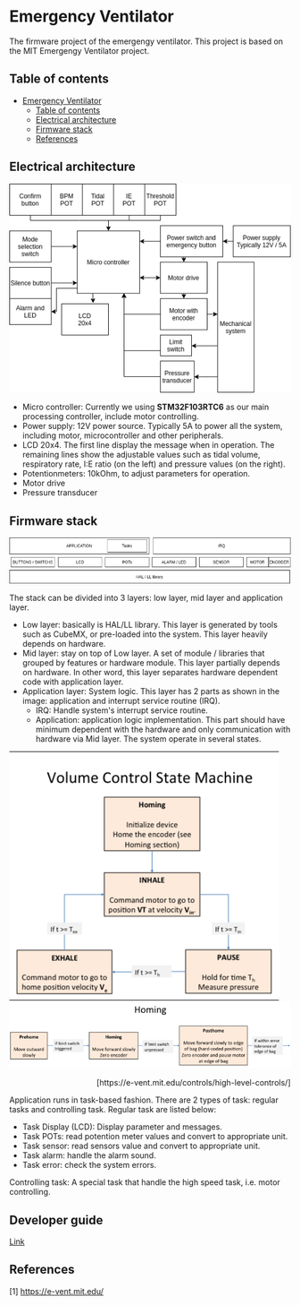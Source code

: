 # Emergency Ventilator
The firmware project of the emergengy ventilator. This project is based on the MIT Emergengy Ventilator project.


## Table of contents
- [Emergency Ventilator](#emergency-ventilator)
  - [Table of contents](#table-of-contents)
  - [Electrical architecture](#electrical-architecture)
  - [Firmware stack](#firmware-stack)
  - [References](#references)


## Electrical architecture
![Electrical architecture](img/ElectricalArchitecture.png)

- Micro controller: Currently we using **STM32F103RTC6** as our main processing controller, include motor controlling.
- Power supply: 12V power source. Typically 5A to power all the system, including motor, microcontroller and other peripherals.
- LCD 20x4. The first line display the message when in operation. The remaining lines show the adjustable values such as tidal volume, respiratory rate, I:E ratio (on the left) and pressure values (on the right).
- Potentionmeters: 10kOhm, to adjust parameters for operation.
- Motor drive
- Pressure transducer


## Firmware stack
![Firmware stack](img/FirmwareStack.png)

The stack can be divided into 3 layers: low layer, mid layer and application layer.
- Low layer: basically is HAL/LL library. This layer is generated by tools such as CubeMX, or pre-loaded into the system. This layer heavily depends on hardware.
- Mid layer: stay on top of Low layer. A set of module / libraries that grouped by features or hardware module. This layer partially depends on hardware. In other word, this layer separates hardware dependent code with application layer.
- Application layer: System logic. This layer has 2 parts as shown in the image: application and interrupt service routine (IRQ).
    + IRQ: Handle system's interrupt service routine.
    + Application: application logic implementation. This part should have minimum dependent with the hardware and only communication with hardware via Mid layer. The system operate in several states.

![State mahine](img/statemachine.png)
![Homing](img/homing.png)
<p style="text-align: right;">[https://e-vent.mit.edu/controls/high-level-controls/]</p>

Application runs in task-based fashion. There are 2 types of task: regular tasks and controlling task.
Regular task are listed below:
- Task Display (LCD): Display parameter and messages.
- Task POTs: read potention meter values and convert to appropriate unit.
- Task sensor: read sensors value and convert to appropriate unit.
- Task alarm: handle the alarm sound.
- Task error: check the system errors.

Controlling task: A special task that handle the high speed task, i.e. motor controlling.


## Developer guide
[Link](./develop.md)

## References
[1] https://e-vent.mit.edu/
